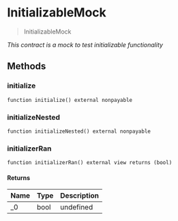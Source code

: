 # InitializableMock



> InitializableMock



*This contract is a mock to test initializable functionality*

## Methods

### initialize

```solidity
function initialize() external nonpayable
```






### initializeNested

```solidity
function initializeNested() external nonpayable
```






### initializerRan

```solidity
function initializerRan() external view returns (bool)
```






#### Returns

| Name | Type | Description |
|---|---|---|
| _0 | bool | undefined




